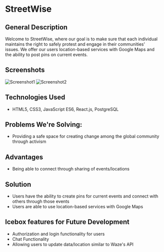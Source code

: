 # StreetWise

## General Description
Welcome to StreetWise, where our goal is to make sure that each individual maintains the right to safely protest and engage in their communities' issues. We offer our users location-based services with Google Maps and the ability to post pins on current events.

## Screenshots
![Screenshot1](https://i.imgur.com/Sm5nVcW.png)
![Screenshot2](https://i.imgur.com/lx65Faf.png)

## Technologies Used
* HTML5, CSS3, JavaScript ES6, React.js, PostgreSQL

## Problems We're Solving:
* Providing a safe space for creating change among the global community through activism

## Advantages 
* Being able to connect through sharing of events/locations

## Solution
* Users have the ability to create pins for current events and connect with others through those events
* Users are able to use location-based services with Google Maps

## Icebox features for Future Development
* Authorization and login functionality for users
* Chat Functionality
* Allowing users to update data/location similar to Waze's API